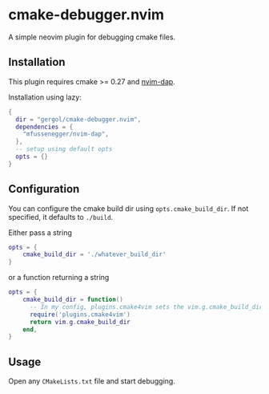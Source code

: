 # cmake-debugger.nvim

A simple neovim plugin for debugging cmake files.

## Installation

This plugin requires cmake >= 0.27 and [nvim-dap](https://github.com/mfussenegger/nvim-dap).

Installation using lazy:

```lua
{
  dir = "gergol/cmake-debugger.nvim",
  dependencies = {
    "mfussenegger/nvim-dap",
  },
  -- setup using default opts
  opts = {}
}
```

## Configuration

You can configure the cmake build dir using `opts.cmake_build_dir`. If not specified, it defaults to `./build`.

Either pass a string
```lua
opts = {
    cmake_build_dir = './whatever_build_dir'
}

```

or a function returning a string
```lua
opts = {
    cmake_build_dir = function()
      -- In my config, plugins.cmake4vim sets the vim.g.cmake_build_dir variable.
      require('plugins.cmake4vim')
      return vim.g.cmake_build_dir
    end,
}
```

## Usage

Open any `CMakeLists.txt` file and start debugging.

